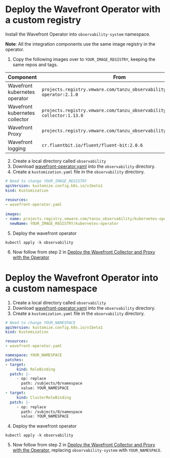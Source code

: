 # Deploy the Wavefront Operator with a custom registry

Install the Wavefront Operator into `observability-system` namespace.

**Note**: All the integration components use the same image registry in the operator.

1. Copy the following images over to `YOUR_IMAGE_REGISTRY`, keeping the same repos and tags.

| Component                      | From                                                                           | To                                                |
|--------------------------------|--------------------------------------------------------------------------------|---------------------------------------------------|
| Wavefront kubernetes operator  | `projects.registry.vmware.com/tanzu_observability/kubernetes-operator:2.1.0`   | `YOUR_IMAGE_REGISTRY/kubernetes-operator:2.1.0`   |
| Wavefront kubernetes collector | `projects.registry.vmware.com/tanzu_observability/kubernetes-collector:1.13.0` | `YOUR_IMAGE_REGISTRY/kubernetes-collector:1.13.0` |
| Wavefront Proxy                | `projects.registry.vmware.com/tanzu_observability/proxy:12.0`                  | `YOUR_IMAGE_REGISTRY/proxy:12.0`                  |
| Wavefront logging              | `cr.fluentbit.io/fluent/fluent-bit:2.0.6`                                      | `YOUR_IMAGE_REGISTRY/fluent/fluent-bit:2.0.6`     |

2. Create a local directory called `observability`
3. Download [wavefront-operator.yaml](https://raw.githubusercontent.com/wavefrontHQ/wavefront-operator-for-kubernetes/main/deploy/kubernetes/wavefront-operator.yaml) into the `observability` directory.
4. Create a `kustomization.yaml` file in the `observability` directory.
  ```yaml
  # Need to change YOUR_IMAGE_REGISTRY
  apiVersion: kustomize.config.k8s.io/v1beta1
  kind: Kustomization
   
  resources:
  - wavefront-operator.yaml
   
  images:
  - name: projects.registry.vmware.com/tanzu_observability/kubernetes-operator
    newName: YOUR_IMAGE_REGISTRY/kubernetes-operator
  ```
5. Deploy the wavefront operator 
  ```
  kubectl apply -k observability
  ```
6. Now follow from step 2 in [Deploy the Wavefront Collector and Proxy with the Operator](../Readme/README-Operator.md#deploy-the-wavefront-collector-and-proxy-with-the-operator)

# Deploy the Wavefront Operator into a custom namespace

1. Create a local directory called `observability`
2. Download [wavefront-operator.yaml](https://raw.githubusercontent.com/wavefrontHQ/wavefront-operator-for-kubernetes/main/deploy/kubernetes/wavefront-operator.yaml) into the `observability` directory.
3. Create a `kustomization.yaml` file in the `observability` directory.
  ```yaml
  # Need to change YOUR_NAMESPACE
  apiVersion: kustomize.config.k8s.io/v1beta1
  kind: Kustomization

  resources:
  - wavefront-operator.yaml

  namespace: YOUR_NAMESPACE
  patches:
  - target:
       kind: RoleBinding
    patch: |-
       - op: replace
         path: /subjects/0/namespace
         value: YOUR_NAMESPACE
  - target:
       kind: ClusterRoleBinding
    patch: |-
       - op: replace
         path: /subjects/0/namespace
         value: YOUR_NAMESPACE
  ```
4. Deploy the wavefront operator
  ```
  kubectl apply -k observability
  ```
5. Now follow from step 2 in [Deploy the Wavefront Collector and Proxy with the Operator](../Readme/README-Operator.md#deploy-the-wavefront-collector-and-proxy-with-the-operator),
   replacing `observability-system` with `YOUR_NAMESPACE`.